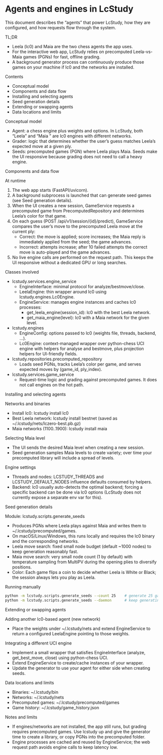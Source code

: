 # Agents and engines in LcStudy

This document describes the “agents” that power LcStudy, how they are configured, and how requests flow through the system.

TL;DR
- Leela (lc0) and Maia are the two chess agents the app uses.
- For the interactive web app, LcStudy relies on precomputed Leela-vs-Maia games (PGNs) for fast, offline grading.
- A background generator process can continuously produce those games on your machine if lc0 and the networks are installed.

Contents
- Conceptual model
- Components and data flow
- Installing and selecting agents
- Seed generation details
- Extending or swapping agents
- Data locations and limits

Conceptual model
- Agent: a chess engine plus weights and options. In LcStudy, both “Leela” and “Maia <level>” are lc0 engines with different networks.
- Grader: logic that determines whether the user’s guess matches Leela’s expected move at a given ply.
- Seeds: precomputed games (PGN) where Leela plays Maia. Seeds make the UI responsive because grading does not need to call a heavy engine.

Components and data flow

At runtime
1) The web app starts (FastAPI/uvicorn).
2) A background subprocess is launched that can generate seed games (see Seed generation details).
3) When the UI creates a new session, GameService requests a precomputed game from PrecomputedRepository and determines Leela’s color for that game.
4) On each guess (POST /api/v1/session/{id}/predict), GameService compares the user’s move to the precomputed Leela move at the current ply:
   - Correct: the move is applied; score increases; the Maia reply is immediately applied from the seed; the game advances.
   - Incorrect: attempts increase; after 10 failed attempts the correct move is auto-played and the game advances.
5) No live engine calls are performed on the request path. This keeps the UI responsive without a dedicated GPU or long searches.

Classes involved
- lcstudy.services.engine_service
  - EngineInterface: minimal protocol for analyze/bestmove/close.
  - LeelaEngine: thin wrapper around lc0 using lcstudy.engines.Lc0Engine.
  - EngineService: manages engine instances and caches lc0 processes:
    - get_leela_engine(session_id): lc0 with the best Leela network.
    - get_maia_engine(level): lc0 with a Maia network for the given level.
- lcstudy.engines
  - EngineConfig: options passed to lc0 (weights file, threads, backend, …).
  - Lc0Engine: context-managed wrapper over python-chess UCI engine with helpers for analyse and bestmove, plus projection helpers for UI-friendly fields.
- lcstudy.repositories.precomputed_repository
  - Loads seed PGNs, tracks Leela’s color per game, and serves expected moves by (game_id, ply_index).
- lcstudy.services.game_service
  - Request-time logic and grading against precomputed games. It does not call engines on the hot path.

Installing and selecting agents

Networks and binaries
- Install lc0: lcstudy install lc0
- Best Leela network: lcstudy install bestnet (saved as ~/.lcstudy/nets/lczero-best.pb.gz)
- Maia networks (1100..1900): lcstudy install maia

Selecting Maia level
- The UI sends the desired Maia level when creating a new session.
- Seed generation samples Maia levels to create variety; over time your precomputed library will include a spread of levels.

Engine settings
- Threads and nodes: LCSTUDY_THREADS and LCSTUDY_DEFAULT_NODES influence defaults consumed by helpers.
- Backend: lc0 usually auto-detects the optimal backend; forcing a specific backend can be done via lc0 options (LcStudy does not currently expose a separate env var for this).

Seed generation details

Module: lcstudy.scripts.generate_seeds
- Produces PGNs where Leela plays against Maia and writes them to ~/.lcstudy/precomputed/games.
- On macOS/Linux/Windows, this runs locally and requires the lc0 binary and the corresponding networks.
- Leela move search: fixed small node budget (default ~1000 nodes) to keep generation reasonably fast.
- Maia move search: very small node count (1 by default) with temperature sampling from MultiPV during the opening plies to diversify positions.
- Color: Each game flips a coin to decide whether Leela is White or Black; the session always lets you play as Leela.

Running manually
```bash
python -m lcstudy.scripts.generate_seeds --count 25    # generate 25 games
python -m lcstudy.scripts.generate_seeds --daemon      # keep generating forever
```

Extending or swapping agents

Adding another lc0-based agent (new network)
- Place the weights under ~/.lcstudy/nets and extend EngineService to return a configured LeelaEngine pointing to those weights.

Integrating a different UCI engine
- Implement a small wrapper that satisfies EngineInterface (analyze, get_best_move, close) using python-chess UCI.
- Extend EngineService to create/cache instances of your wrapper.
- Update the generator to use your agent for either side when creating seeds.

Data locations and limits

- Binaries: ~/.lcstudy/bin
- Networks: ~/.lcstudy/nets
- Precomputed games: ~/.lcstudy/precomputed/games
- Game history: ~/.lcstudy/game_history.json

Notes and limits
- If engines/networks are not installed, the app still runs, but grading requires precomputed games. Use lcstudy up and give the generator time to create a library, or copy PGNs into the precomputed folder.
- Engine processes are cached and reused by EngineService; the web request path avoids engine calls to keep latency low.

